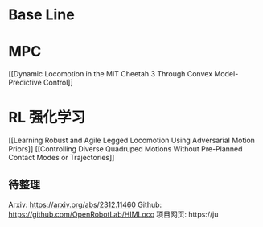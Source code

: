 # Base Line

# MPC
[[Dynamic Locomotion in the MIT Cheetah 3 Through Convex Model-Predictive Control]]

# RL 强化学习
[[Learning Robust and Agile Legged Locomotion Using Adversarial Motion Priors]]
[[Controlling Diverse Quadruped Motions Without Pre-Planned Contact Modes or Trajectories]]
## 待整理
Arxiv: https://arxiv.org/abs/2312.11460
Github: https://github.com/OpenRobotLab/HIMLoco
项目网页: https://ju


